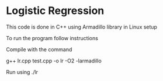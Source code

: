 # Logistic Regression 

This code is done in C++ using Armadillo library in Linux setup

To run the program follow instructions

Compile with the command

 g++ lr.cpp test.cpp -o lr -O2 -larmadillo
 
 Run using 
./lr
